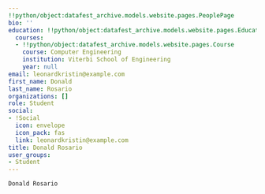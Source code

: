```yaml
---
!!python/object:datafest_archive.models.website.pages.PeoplePage
bio: ''
education: !!python/object:datafest_archive.models.website.pages.Education
  courses:
  - !!python/object:datafest_archive.models.website.pages.Course
    course: Computer Engineering
    institution: Viterbi School of Engineering
    year: null
email: leonardkristin@example.com
first_name: Donald
last_name: Rosario
organizations: []
role: Student
social:
- !Social
  icon: envelope
  icon_pack: fas
  link: leonardkristin@example.com
title: Donald Rosario
user_groups:
- Student
---
```


    Donald Rosario
    